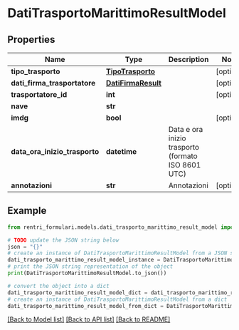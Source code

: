 # DatiTrasportoMarittimoResultModel


## Properties

Name | Type | Description | Notes
------------ | ------------- | ------------- | -------------
**tipo_trasporto** | [**TipoTrasporto**](TipoTrasporto.md) |  | [optional] 
**dati_firma_trasportatore** | [**DatiFirmaResult**](DatiFirmaResult.md) |  | [optional] 
**trasportatore_id** | **int** |  | [optional] 
**nave** | **str** |  | 
**imdg** | **bool** |  | [optional] 
**data_ora_inizio_trasporto** | **datetime** | Data e ora inizio trasporto (formato ISO 8601 UTC) | 
**annotazioni** | **str** | Annotazioni | [optional] 

## Example

```python
from rentri_formulari.models.dati_trasporto_marittimo_result_model import DatiTrasportoMarittimoResultModel

# TODO update the JSON string below
json = "{}"
# create an instance of DatiTrasportoMarittimoResultModel from a JSON string
dati_trasporto_marittimo_result_model_instance = DatiTrasportoMarittimoResultModel.from_json(json)
# print the JSON string representation of the object
print(DatiTrasportoMarittimoResultModel.to_json())

# convert the object into a dict
dati_trasporto_marittimo_result_model_dict = dati_trasporto_marittimo_result_model_instance.to_dict()
# create an instance of DatiTrasportoMarittimoResultModel from a dict
dati_trasporto_marittimo_result_model_from_dict = DatiTrasportoMarittimoResultModel.from_dict(dati_trasporto_marittimo_result_model_dict)
```
[[Back to Model list]](../README.md#documentation-for-models) [[Back to API list]](../README.md#documentation-for-api-endpoints) [[Back to README]](../README.md)


